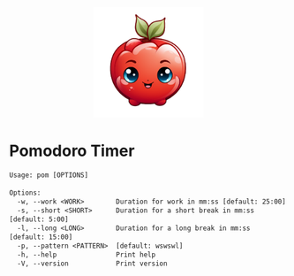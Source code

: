 <p align="center">
  <img src="./assets/pom_clear.png" alt="pommie" width=200/>
</p>


# Pomodoro Timer

```shell
Usage: pom [OPTIONS]

Options:
  -w, --work <WORK>        Duration for work in mm:ss [default: 25:00]
  -s, --short <SHORT>      Duration for a short break in mm:ss [default: 5:00]
  -l, --long <LONG>        Duration for a long break in mm:ss [default: 15:00]
  -p, --pattern <PATTERN>  [default: wswswl]
  -h, --help               Print help
  -V, --version            Print version

```
